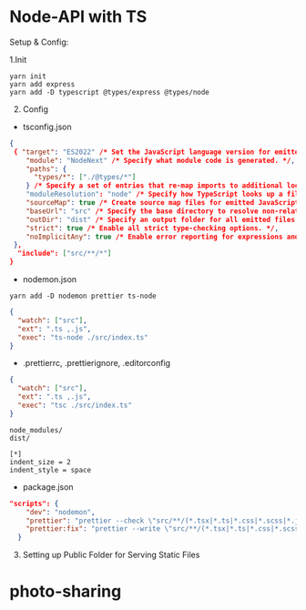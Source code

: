 # Node-API with TS

Setup & Config:

1.Init

```
yarn init
yarn add express
yarn add -D typescript @types/express @types/node
```

2. Config

- tsconfig.json

```json
{
 { "target": "ES2022" /* Set the JavaScript language version for emitted JavaScript and include compatible library declarations. */,
    "module": "NodeNext" /* Specify what module code is generated. */,
    "paths": {
      "types/*": ["./@types/*"]
    } /* Specify a set of entries that re-map imports to additional lookup locations. */
    "moduleResolution": "node" /* Specify how TypeScript looks up a file from a given module specifier. */,
    "sourceMap": true /* Create source map files for emitted JavaScript files. */,
    "baseUrl": "src" /* Specify the base directory to resolve non-relative module names. */,
    "outDir": "dist" /* Specify an output folder for all emitted files. */,
    "strict": true /* Enable all strict type-checking options. */,
    "noImplicitAny": true /* Enable error reporting for expressions and declarations with an implied 'any' type. */,
 },
  "include": ["src/**/*"]
}
```

- nodemon.json

```
yarn add -D nodemon prettier ts-node
```

```json
{
  "watch": ["src"],
  "ext": ".ts ,.js",
  "exec": "ts-node ./src/index.ts"
}
```

- .prettierrc, .prettierignore, .editorconfig

```json
{
  "watch": ["src"],
  "ext": ".ts ,.js",
  "exec": "tsc ./src/index.ts"
}
```

```
node_modules/
dist/
```

```
[*]
indent_size = 2
indent_style = space
```

- package.json

```json
"scripts": {
    "dev": "nodemon",
    "prettier": "prettier --check \"src/**/(*.tsx|*.ts|*.css|*.scss|*.js)\"",
    "prettier:fix": "prettier --write \"src/**/(*.tsx|*.ts|*.css|*.scss|*.js)\""
  }
```

3. Setting up Public Folder for Serving Static Files
# photo-sharing
